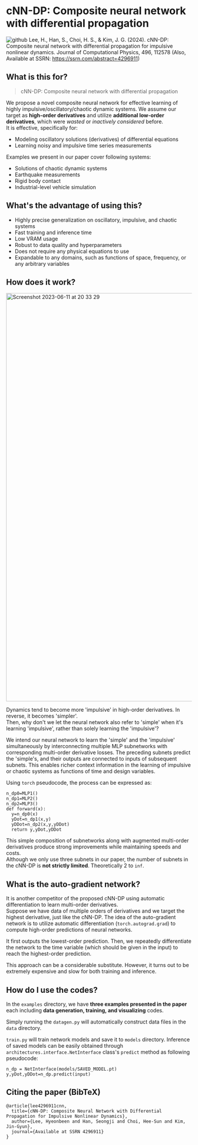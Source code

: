 # cNN-DP: Composite neural network with differential propagation
![github](https://github.com/KHU-MASLAB/cNN-DP/assets/78078652/b37e129f-4cef-4250-b958-12ada1e5e688)
Lee, H., Han, S., Choi, H. S., & Kim, J. G. (2024). cNN-DP: Composite neural network with differential propagation for impulsive nonlinear dynamics. Journal of Computational Physics, 496, 112578 (Also, Available at SSRN: https://ssrn.com/abstract=4296911)
## What is this for?
> cNN-DP: Composite neural network with differential propagation

We propose a novel composite neural network for effective learning of highly impulsive/oscillatory/chaotic dynamic systems. We assume our target as **high-order derivatives** and utilize **additional low-order derivatives**, which were *wasted* or *inactively considered* before.  
It is effective, specifically for:
* Modeling oscillatory solutions (derivatives) of differential equations
* Learning noisy and impulsive time series measurements

Examples we present in our paper cover following systems:

* Solutions of chaotic dynamic systems
* Earthquake measurements
* Rigid body contact
* Industrial-level vehicle simulation


## What's the advantage of using this?
* Highly precise generalization on oscillatory, impulsive, and chaotic systems
* Fast training and inference time
* Low VRAM usage
* Robust to data quality and hyperparameters
* Does not require any physical equations to use
* Expandable to any domains, such as functions of space, frequency, or any arbitrary variables


## How does it work?
<img width="1108" alt="Screenshot 2023-06-11 at 20 33 29" src="https://github.com/KHU-MASLAB/cNN-DP/assets/78078652/e640be65-35b1-4f9a-8095-7b755f0eaaf7">

Dynamics tend to become more 'impulsive' in high-order derivatives. In reverse, it becomes 'simpler'.  
Then, why don't we let the neural network also refer to 'simple' when it's learning 'impulsive', rather than solely learning the 'impulsive'? 

We intend our neural network to learn the 'simple' and the 'impulsive' simultaneously by interconnecting multiple MLP subnetworks with corresponding multi-order derivative losses. The preceding subnets predict the 'simple's, and their outputs are connected to inputs of subsequent subnets. This enables richer context information in the learning of impulsive or chaotic systems as functions of time and design variables.

Using ```torch``` pseudocode, the process can be expressed as:
```
n_dp0=MLP1()
n_dp1=MLP2()
n_dp2=MLP3()
def forward(x):
  y=n_dp0(x)
  yDot=n_dp1(x,y)
  yDDot=n_dp2(x,y,yDDot)
  return y,yDot,yDDot
```
This simple composition of subnetworks along with augmented multi-order derivatives produce strong improvements while maintaining speeds and costs.  
Although we only use three subnets in our paper, the number of subnets in the cNN-DP is **not strictly limited**. Theoretically 2 to ```inf```.

## What is the auto-gradient network?
It is another competitor of the proposed cNN-DP using automatic differentiation to learn multi-order derivatives.  
Suppose we have data of multiple orders of derivatives and we target the highest derivative, just like the cNN-DP. The idea of the auto-gradient network is to utilize automatic differentiation (```torch.autograd.grad```) to compute high-order predictions of neural networks.

It first outputs the lowest-order prediction. Then, we repeatedly differentiate the network to the time variable (which should be given in the input) to reach the highest-order prediction.

This approach can be a considerable substitute. However, it turns out to be extremely expensive and slow for both training and inference.

## How do I use the codes?
In the ```examples``` directory, we have **three examples presented in the paper** each including **data generation, training, and visualizing** codes.

Simply running the ```datagen.py``` will automatically construct data files in the ```data``` directory.

```train.py``` will train network models and save it to ```models``` directory. Inference of saved models can be easily obtained through ```architectures.interface.NetInterface``` class's ```predict``` method as following pseudocode:
```
n_dp = NetInterface(models/SAVED_MODEL.pt)
y,yDot,yDDot=n_dp.predict(input)
```

## Citing the paper (BibTeX)
```
@article{lee4296911cnn,
  title={cNN-DP: Composite Neural Network with Differential Propagation for Impulsive Nonlinear Dynamics},
  author={Lee, Hyeonbeen and Han, Seongji and Choi, Hee-Sun and Kim, Jin-Gyun},
  journal={Available at SSRN 4296911}
}
```

